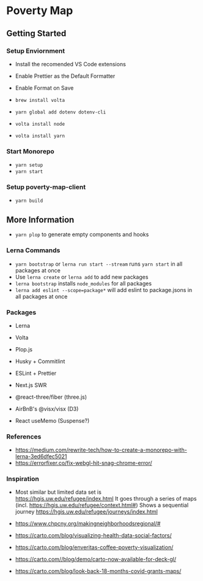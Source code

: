 # Poverty Map

## Getting Started

### Setup Enviornment

- Install the recomended VS Code extensions
- Enable Prettier as the Default Formatter
- Enable Format on Save

- `brew install volta`
- `yarn global add dotenv dotenv-cli`

- `volta install node`
- `volta install yarn`

### Start Monorepo

- `yarn setup`
- `yarn start`

### Setup poverty-map-client

- `yarn build`

## More Information

- `yarn plop` to generate empty components and hooks

### Lerna Commands

- `yarn bootstrap` or `lerna run start --stream` runs `yarn start` in all packages at once
- Use `lerna create` or `lerna add` to add new packages
- `lerna bootstrap` installs `node_modules` for all packages
- `lerna add eslint --scope=package*` will add eslint to package.jsons in all packages at once

### Packages

- Lerna
- Volta
- Plop.js
- Husky + Commitlint
- ESLint + Prettier

- Next.js SWR
- @react-three/fiber (three.js)
- AirBnB's @visx/visx (D3)
- React useMemo (Suspense?)

### References

- https://medium.com/rewrite-tech/how-to-create-a-monorepo-with-lerna-3ed6dfec5021
- https://errorfixer.co/fix-webgl-hit-snag-chrome-error/

### Inspiration

- Most similar but limited data set is https://hgis.uw.edu/refugee/index.html
  It goes through a series of maps (incl. https://hgis.uw.edu/refugee/context.html#)
  Shows a sequential journey https://hgis.uw.edu/refugee/journeys/index.html

- https://www.chpcny.org/makingneighborhoodsregional/#
- https://carto.com/blog/visualizing-health-data-social-factors/
- https://carto.com/blog/enveritas-coffee-poverty-visualization/
- https://carto.com//blog/demo/carto-now-available-for-deck-gl/
- https://carto.com/blog/look-back-18-months-covid-grants-maps/
